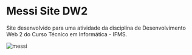 # Messi Site DW2
Site desenvolvido para uma atividade da disciplina de Desenvolvimento Web 2 do Curso Técnico em Informática - IFMS.

![messi](https://user-images.githubusercontent.com/58452863/129826384-0916ae0e-6d34-4a73-99d4-368b45a448ae.png)
